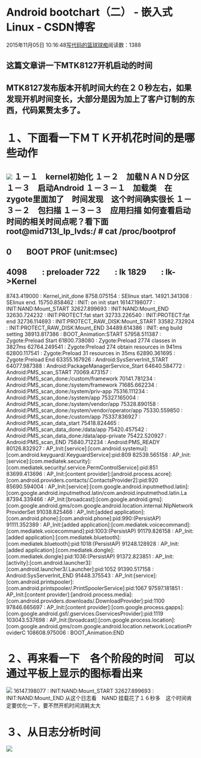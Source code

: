 
# Android bootchart（二） - 嵌入式Linux - CSDN博客

2015年11月05日 10:16:48[写代码的篮球球痴](https://me.csdn.net/weiqifa0)阅读数：1388



## 这篇文章讲一下MTK8127开机启动的时间
## MTK8127发布版本开机时间大约在２０秒左右，如果发现开机时间变长，大部分是因为加上了客户订制的东西，代码累赘太多了。
# １、下面看一下ＭＴＫ开机花时间的是哪些动作
![](https://img-blog.csdn.net/20151105101203511?watermark/2/text/aHR0cDovL2Jsb2cuY3Nkbi5uZXQv/font/5a6L5L2T/fontsize/400/fill/I0JBQkFCMA==/dissolve/70/gravity/Center)
１－１　kernel初始化
１－２　加载ＮＡＮＤ分区
１－３　启动Android
１－３－１　加载类　在zygote里面加了　时间发现　这个时间确实很长
１－３－２　包扫描
１－３－３　应用扫描
如何查看启动时间的相关时间点呢？看下面
root@mid713l_lp_lvds:/ \# cat /proc/bootprof
----------------------------------------
0        BOOT PROF (unit:msec)
----------------------------------------
4098        : preloader
722        : lk
1829        : lk->Kernel
----------------------------------------
8743.419000 : Kernel_init_done
8758.075154 : SElinux start.
14921.341308 : SElinux end.
15750.858462 : INIT: on init start
16147.198077 : INIT:NAND:Mount_START
32627.899693 : INIT:NAND:Mount_END
32630.724232 : INIT:PROTECT:fat start
32733.226540 : INIT:PROTECT:fat end
32736.114693 : INIT:PROTECT_RAW_DISK:Mount_START
33582.732924 : INIT:PROTECT_RAW_DISK:Mount_END
34489.614386 : INIT: eng build setting
38913.817386 : BOOT_Animation:START
57958.511387 : Zygote:Preload Start
61800.738080 : Zygote:Preload 2774 classes in 3827ms
62764.249541 : Zygote:Preload 274 obtain resources in 941ms
62800.117541 : Zygote:Preload 31 resources in 35ms
62890.361695 : Zygote:Preload End
63355.167926 : Android:SysServerInit_START
64077.987388 : Android:PackageManagerService_Start
64640.584772 : Android:PMS_scan_START
70069.473157 : Android:PMS_scan_done:/custom/framework
70141.781234 : Android:PMS_scan_done:/system/framework
71685.662234 : Android:PMS_scan_done:/system/priv-app
75316.111234 : Android:PMS_scan_done:/system/app
75327.165004 : Android:PMS_scan_done:/system/vendor/app
75328.890158 : Android:PMS_scan_done:/system/vendor/operator/app
75330.559850 : Android:PMS_scan_done:/custom/app
75337.836927 : Android:PMS_scan_data_start
75418.824465 : Android:PMS_scan_data_done:/data/app
75420.457542 : Android:PMS_scan_data_done:/data/app-private
75422.520927 : Android:PMS_scan_END
75840.712234 : Android:PMS_READY
80126.832927 : AP_Init:[service]:[com.android.systemui]:[com.android.keyguard/.KeyguardService]:pid:809
82539.565158 : AP_Init:[service]:[com.mediatek.security]:[com.mediatek.security/.service.PermControlService]:pid:851
83699.413696 : AP_Init:[content provider]:[android.process.acore]:[com.android.providers.contacts/.ContactsProvider2]:pid:920
85690.594004 : AP_Init:[service]:[com.google.android.inputmethod.latin]:[com.google.android.inputmethod.latin/com.android.inputmethod.latin.La
87394.339466 : AP_Init:[broadcast]:[com.google.android.gms]:[com.google.android.gms/com.google.android.location.internal.NlpNetworkProviderSet
91038.825466 : AP_Init:[added application]:[com.android.phone]:[com.android.phone]:pid:990:(PersistAP)
91111.352389 : AP_Init:[added application]:[com.mediatek.voicecommand]:[com.mediatek.voicecommand]:pid:1003:(PersistAP)
91179.826158 : AP_Init:[added application]:[com.mediatek.bluetooth]:[com.mediatek.bluetooth]:pid:1018:(PersistAP)
91248.128928 : AP_Init:[added application]:[com.mediatek.dongle]:[com.mediatek.dongle]:pid:1036:(PersistAP)
91372.823851 : AP_Init:[activity]:[com.android.launcher3]:[com.android.launcher3/.Launcher]:pid:1052
91390.517158 : Android:SysServerInit_END
91448.375543 : AP_Init:[service]:[com.android.printspooler]:[com.android.printspooler/.PrintSpoolerService]:pid:1067
97597.181851 : AP_Init:[content provider]:[android.process.media]:[com.android.providers.downloads/.DownloadProvider]:pid:1100
97846.665697 : AP_Init:[content provider]:[com.google.process.gapps]:[com.google.android.gsf/.gservices.GservicesProvider]:pid:1119
103043.537698 : AP_Init:[broadcast]:[com.google.process.location]:[com.google.android.gms/com.google.android.location.network.LocationProviderC
108608.975006 : BOOT_Animation:END



# ２、再来看一下　各个阶段的时间　可以通过平板上显示的图标看出来
![](https://img-blog.csdn.net/20151105102805851?watermark/2/text/aHR0cDovL2Jsb2cuY3Nkbi5uZXQv/font/5a6L5L2T/fontsize/400/fill/I0JBQkFCMA==/dissolve/70/gravity/Center)
16147.198077 : INIT:NAND:Mount_START
32627.899693 : INIT:NAND:Mount_END
从这个日志看　NAND 挂载花了１６秒多　这个时间肯定要优化一下，要不然开机时间消耗太大

# ３、从日志分析时间
![](https://img-blog.csdn.net/20151105113450194?watermark/2/text/aHR0cDovL2Jsb2cuY3Nkbi5uZXQv/font/5a6L5L2T/fontsize/400/fill/I0JBQkFCMA==/dissolve/70/gravity/Center)


